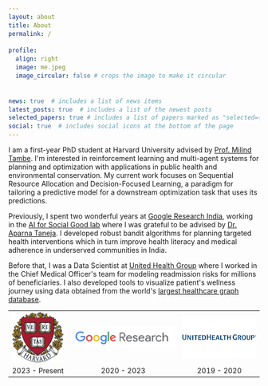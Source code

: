 ```yaml
---
layout: about
title: About
permalink: /

profile:
  align: right
  image: me.jpeg
  image_circular: false # crops the image to make it circular


news: true  # includes a list of news items
latest_posts: true  # includes a list of the newest posts
selected_papers: true # includes a list of papers marked as "selected={true}"
social: true  # includes social icons at the bottom of the page
---
```

I am a first-year PhD student at Harvard University advised by [Prof. Milind Tambe](https://teamcore.seas.harvard.edu/tambe). I'm interested in reinforcement learning and multi-agent systems for planning and optimization with applications in public health and environmental conservation. My current work focuses on Sequential Resource Allocation and Decision-Focused Learning, a paradigm for tailoring a predictive model for a downstream optimization task that uses its predictions.

Previously, I spent two wonderful years at [Google Research India](https://research.google/locations/india/), working in the [AI for Social Good lab](https://blog.google/technology/ai/30-new-ai-for-social-good-projects/) where I was grateful to be advised by [Dr. Aparna Taneja](https://research.google/people/aparna-taneja/). I developed robust bandit algorithms for planning targeted health interventions which in turn improve health literacy and medical adherence in underserved communities in India. 

Before that, I was a Data Scientist at [United Health Group](https://www.unitedhealthgroup.com/people-and-businesses/businesses/optum.html) where I worked in the Chief Medical Officer's team for modeling readmission risks for millions of beneficiaries. I also developed tools to visualize patient's wellness journey using data obtained from the world's [largest healthcare graph database](https://info.tigergraph.com/keynote-edward-sverdlin).

<div style="text-align: center;">
<table border="0" cellpadding="0" cellspacing="0" style="margin: 0; padding: 0;">
  <tr>
    <td align="center"><img src="/assets/img/Harvard_University_shield.png" style="width: 120px" alt="Image 1"></td>
    <td align="center"><img src="/assets/img/google-ai-meta-removebg-preview (1).png" style="width: 260px" alt="Image 2"></td>
    <td align="center"><img src="/assets/img/UnitedHealth-Group-Logo.png" style="width: 180px" alt="Image 3"></td>
  </tr>
  <tr>
    <td align="center">2023 - Present</td>
    <td align="center">2020 - 2023</td>
    <td align="center">2019 - 2020</td>
  </tr>
</table>
</div>

